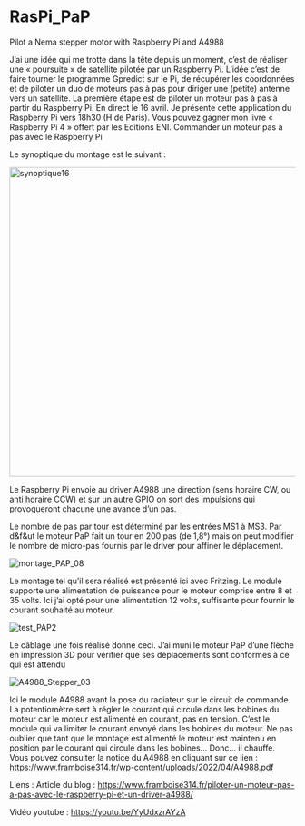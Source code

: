 # RasPi_PaP
Pilot a Nema stepper motor with Raspberry Pi and A4988

J’ai une idée qui me trotte dans la tête depuis un moment, c’est de réaliser une « poursuite » de satellite pilotée par un Raspberry Pi. L’idée c’est de faire tourner le programme Gpredict sur le Pi, de récupérer les coordonnées et de piloter un duo de moteurs pas à pas pour diriger une (petite) antenne vers un satellite. La première étape est de piloter un moteur pas à pas à partir du Raspberry Pi.
En direct le 16 avril. Je présente cette application du Raspberry Pi vers 18h30 (H de Paris). Vous pouvez gagner mon livre « Raspberry Pi 4 » offert par les Editions ENI.
Commander un moteur pas à pas avec le Raspberry Pi

Le synoptique du montage est le suivant :

<img width="545" alt="synoptique16" src="https://user-images.githubusercontent.com/5877909/163719797-aa13a5a8-a6f6-441a-8def-273120271fd3.png">

Le Raspberry Pi envoie au driver A4988 une direction (sens horaire CW, ou anti horaire CCW) et sur un autre GPIO on sort des impulsions qui provoqueront chacune une avance d’un pas.

Le nombre de pas par tour est déterminé par les entrées MS1 à MS3. Par d&f&ut le moteur PaP fait un tour en 200 pas (de 1,8°) mais on peut modifier le nombre de micro-pas fournis par le driver pour affiner le déplacement.

![montage_PAP_08](https://user-images.githubusercontent.com/5877909/163719925-b08f7e9b-307a-4a12-9b6e-be425ad017df.png)

Le montage tel qu’il sera réalisé est présenté ici avec Fritzing. Le module supporte une alimentation de puissance pour le moteur comprise entre 8 et 35 volts. Ici j’ai opté pour une alimentation 12 volts, suffisante pour fournir le courant souhaité au moteur.

![test_PAP2](https://user-images.githubusercontent.com/5877909/163719944-b5a93c63-0f2c-4a34-9736-716973f25c93.jpg)

Le câblage une fois réalisé donne ceci. J’ai muni le moteur PaP d’une flèche en impression 3D pour vérifier que ses déplacements sont conformes à ce qui est attendu

![A4988_Stepper_03](https://user-images.githubusercontent.com/5877909/163720018-f6cddb94-05ff-4904-b6aa-3eb13ff36ddd.jpg)

Ici le module A4988 avant la pose du radiateur sur le circuit de commande. La potentiomètre sert à régler le courant qui circule dans les bobines du moteur car le moteur est alimenté en courant, pas en tension. C’est le module qui va limiter le courant envoyé dans les bobines du moteur. Ne pas oublier que tant que le montage est alimenté le moteur est maintenu en position par le courant qui circule dans les bobines… Donc… il chauffe. Vous pouvez consulter la notice du A4988 en cliquant sur ce lien : https://www.framboise314.fr/wp-content/uploads/2022/04/A4988.pdf

Liens :
Article du blog : https://www.framboise314.fr/piloter-un-moteur-pas-a-pas-avec-le-raspberry-pi-et-un-driver-a4988/

Vidéo youtube : https://youtu.be/YyUdxzrAYzA


